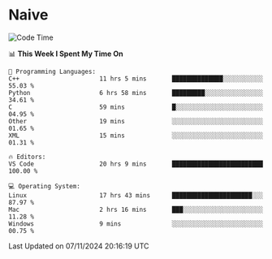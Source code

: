 # Naive
<!-- ## 日拱一卒，功不唐捐 -->
<!-- [![GitHub Streak](https://streak-stats.demolab.com/?user=XiaoXKKK)](https://git.io/streak-stats) -->
<!--START_SECTION:waka-->
![Code Time](http://img.shields.io/badge/Code%20Time-18%20hrs%2042%20mins-blue)

📊 **This Week I Spent My Time On** 

```text
💬 Programming Languages: 
C++                      11 hrs 5 mins       ██████████████░░░░░░░░░░░   55.03 % 
Python                   6 hrs 58 mins       █████████░░░░░░░░░░░░░░░░   34.61 % 
C                        59 mins             █░░░░░░░░░░░░░░░░░░░░░░░░   04.95 % 
Other                    19 mins             ░░░░░░░░░░░░░░░░░░░░░░░░░   01.65 % 
XML                      15 mins             ░░░░░░░░░░░░░░░░░░░░░░░░░   01.31 % 

🔥 Editors: 
VS Code                  20 hrs 9 mins       █████████████████████████   100.00 % 

💻 Operating System: 
Linux                    17 hrs 43 mins      ██████████████████████░░░   87.97 % 
Mac                      2 hrs 16 mins       ███░░░░░░░░░░░░░░░░░░░░░░   11.28 % 
Windows                  9 mins              ░░░░░░░░░░░░░░░░░░░░░░░░░   00.75 % 
```


 Last Updated on 07/11/2024 20:16:19 UTC
<!--END_SECTION:waka-->

